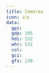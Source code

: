 ```yaml
---
title: Comoros
icon: 🇰🇲
data:
  gpi:
  gdp: 195
  hdi: 152
  whr: 132
  col:
  gci:
  gfs: 130
---
```


